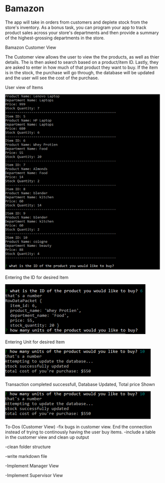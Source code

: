 # Bamazon
The app will take in orders from customers and deplete stock from the store's inventory. As a bonus task, you can program your app to track product sales across your store's departments and then provide a summary of the highest-grossing departments in the store.


Bamazon Customer View

The Customer view allows the user to view the the products, as well as thier details. The is then asked to search based on a product/item ID. Lastly, they are asked to enter in how much of that product they want to buy. If the item is in the stock, the purchase will go through, the database will be updated and the user will see the cost of the purchase. 

User view of Items


![Customer View](/table2.PNG)

Entering the ID for desired Item


![Customer View](/EnteringID.PNG)

Entering Unit for desired Item


![Customer View](/EnteringUnits.PNG)

Transaction completed successfull, Database Updated, Total price Shown


![Customer View](/completedTrans.PNG)

To-Dos (Customer View)
-fix bugs in customer view. End the connection instead of trying to continously having the user buy items.
-include a table in the customer view and clean up output

-clean folder structure

-write markdown file

-Implement Manager View

-Implement Supervisor View
